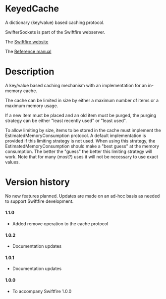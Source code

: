 # KeyedCache

A dictionary (key/value) based caching protocol.

SwifterSockets is part of the Swiftfire webserver.

The [Swiftfire website](http://swiftfire.nl)

The [Reference manual](http://swiftfire.nl/projects/keyedcache/reference/index.html)

# Description

A key/value based caching mechanism with an implementation for an in-memory cache.

The cache can be limited in size by either a maximum number of items or a maximum memory usage.

If a new item must be placed and an old item must be purged, the purging strategy can be either "least recently used" or "least used".

To allow limiting by size, items to be stored in the cache must implement the EstimatedMemoryConsumption protocol. A default implementation is provided if this limiting strategy is not used. When using this strategy, the EstimatedMemoryConsumption should make a "best guess" at the memory consumption. The better the "guess" the better this limiting strategy will work. Note that for many (most?) uses it will not be necessary to use exact values.

# Version history

No new features planned. Updates are made on an ad-hoc basis as needed to support Swiftfire development.

#### 1.1.0

- Added remove operation to the cache protocol

#### 1.0.2

- Documentation updates

#### 1.0.1

- Documentation updates

#### 1.0.0

- To accompany Swiftfire 1.0.0
